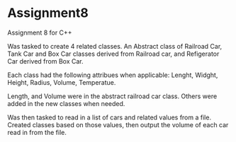 # Assignment8
 Assignment 8 for C++

Was tasked to create 4 related classes.  An Abstract class of Railroad Car, Tank Car and Box Car classes derived from Railroad car, and Refigerator Car derived from Box Car.

Each class had the following attribues when applicable: Lenght, Widght, Height, Radius, Volume, Temperatue.

Length, and Volume were in the abstract railroad car class.  Others were added in the new classes when needed.

Was then tasked to read in a list of cars and related values from a file.  Created classes based on those values, then output the volume of each car read in from the file.
